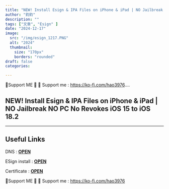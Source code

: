 ```yaml
---
title: "NEW! Install Esign & IPA Files on iPhone & iPad | NO Jailbreak NO PC No Revokes iOS 15 to iOS 18.2"
author: "鈞鈞"
description: ""
tags: ["文章", "Esign" ]
date: "2024-12-17"
image:
  src: "/img/esign_1217.PNG"
  alt: "2024"
  thumbnail:
    size: "170px"
    borders: "rounded"
draft: false
categories:

---
```


🤝Support ME 🤝
💸 Support me : https://ko-fi.com/hao3976....
<!--more-->

## **NEW! Install Esign & IPA Files on iPhone & iPad | NO Jailbreak NO PC No Revokes iOS 15 to iOS 18.2**

---

## **Useful Links**

DNS : **[OPEN](https://khoindvn.io.vn/document/DNS/khoindns.mobileconfig?sign=1)**

ESign install : **[OPEN](https://install.appcenter.ms/users/abdgodfotot-gmail.com/apps/esign-1/distribution_groups/xo)**

Certificate : **[OPEN](https://www.mediafire.com/file/sivjzx5zhgno946/China+Mobile+Group+Shandong+Co.,+Ltd.zip/file)**


🤝Support ME 🤝
💸 Support me : https://ko-fi.com/hao3976